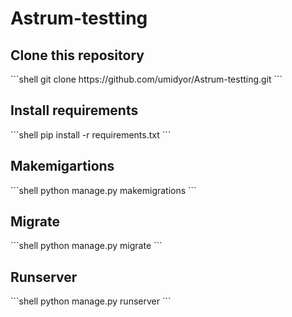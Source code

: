 # Astrum-testting
<h2>Clone this repository</h2>
```shell
git clone https://github.com/umidyor/Astrum-testting.git
```
<h2>Install requirements</h2>
```shell
pip install -r requirements.txt
```
<h2>Makemigartions</h2>
```shell
python manage.py makemigrations
```
<h2>Migrate</h2>
```shell
python manage.py migrate
```
<h2>Runserver</h2>
```shell
python manage.py runserver
```